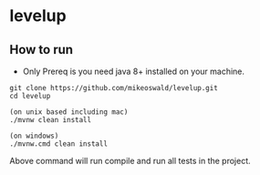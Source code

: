 # levelup

## How to run 
* Only Prereq is you need java 8+ installed on your machine.
```
git clone https://github.com/mikeoswald/levelup.git
cd levelup

(on unix based including mac)
./mvnw clean install

(on windows)
./mvnw.cmd clean install
```

Above command will run compile and run all tests in the project.

